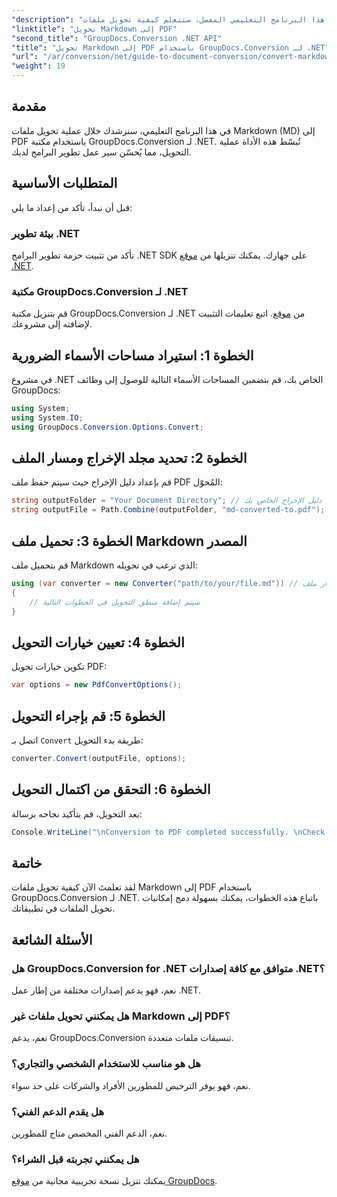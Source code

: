 ```yaml
---
"description": "في هذا البرنامج التعليمي المفصل، ستتعلم كيفية تحويل ملفات Markdown (MD) بسهولة إلى تنسيق المستندات المحمولة (PDF) باستخدام مكتبة GroupDocs.Conversion لـ .NET."
"linktitle": "تحويل Markdown إلى PDF"
"second_title": "GroupDocs.Conversion .NET API"
"title": "تحويل Markdown إلى PDF باستخدام GroupDocs.Conversion لـ .NET"
"url": "/ar/conversion/net/guide-to-document-conversion/convert-markdown-to-pdf/"
"weight": 19
---
```


## مقدمة

في هذا البرنامج التعليمي، سنرشدك خلال عملية تحويل ملفات Markdown (MD) إلى PDF باستخدام مكتبة GroupDocs.Conversion لـ .NET. تُبسّط هذه الأداة عملية التحويل، مما يُحسّن سير عمل تطوير البرامج لديك.

## المتطلبات الأساسية

قبل أن نبدأ، تأكد من إعداد ما يلي:

### بيئة تطوير .NET
تأكد من تثبيت حزمة تطوير البرامج .NET SDK على جهازك. يمكنك تنزيلها من [موقع .NET](https://dotnet.microsoft.com/download).

### مكتبة GroupDocs.Conversion لـ .NET
قم بتنزيل مكتبة GroupDocs.Conversion لـ .NET من [موقع](https://releases.groupdocs.com/conversion/net/). اتبع تعليمات التثبيت لإضافته إلى مشروعك.

## الخطوة 1: استيراد مساحات الأسماء الضرورية
في مشروع .NET الخاص بك، قم بتضمين المساحات الأسماء التالية للوصول إلى وظائف GroupDocs:

```csharp
using System;
using System.IO;
using GroupDocs.Conversion.Options.Convert;
```

## الخطوة 2: تحديد مجلد الإخراج ومسار الملف
قم بإعداد دليل الإخراج حيث سيتم حفظ ملف PDF المُحوّل:

```csharp
string outputFolder = "Your Document Directory"; // حدد دليل الإخراج الخاص بك
string outputFile = Path.Combine(outputFolder, "md-converted-to.pdf");
```

## الخطوة 3: تحميل ملف Markdown المصدر
قم بتحميل ملف Markdown الذي ترغب في تحويله:

```csharp
using (var converter = new Converter("path/to/your/file.md")) // استبدله بمسار ملف MD الخاص بك
{
    // سيتم إضافة منطق التحويل في الخطوات التالية
}
```

## الخطوة 4: تعيين خيارات التحويل
تكوين خيارات تحويل PDF:

```csharp
var options = new PdfConvertOptions();
```

## الخطوة 5: قم بإجراء التحويل
اتصل بـ `Convert` طريقة بدء التحويل:

```csharp
converter.Convert(outputFile, options);
```

## الخطوة 6: التحقق من اكتمال التحويل
بعد التحويل، قم بتأكيد نجاحه برسالة:

```csharp
Console.WriteLine("\nConversion to PDF completed successfully. \nCheck output in {0}", outputFolder);
```

## خاتمة
لقد تعلمتَ الآن كيفية تحويل ملفات Markdown إلى PDF باستخدام GroupDocs.Conversion لـ .NET. باتباع هذه الخطوات، يمكنك بسهولة دمج إمكانيات تحويل الملفات في تطبيقاتك.

## الأسئلة الشائعة

### هل GroupDocs.Conversion for .NET متوافق مع كافة إصدارات .NET؟
نعم، فهو يدعم إصدارات مختلفة من إطار عمل .NET.

### هل يمكنني تحويل ملفات غير Markdown إلى PDF؟
نعم، يدعم GroupDocs.Conversion تنسيقات ملفات متعددة.

### هل هو مناسب للاستخدام الشخصي والتجاري؟
نعم، فهو يوفر الترخيص للمطورين الأفراد والشركات على حد سواء.

### هل يقدم الدعم الفني؟
نعم، الدعم الفني المخصص متاح للمطورين.

### هل يمكنني تجربته قبل الشراء؟
يمكنك تنزيل نسخة تجريبية مجانية من [موقع GroupDocs](https://releases.groupdocs.com/conversion/net/).